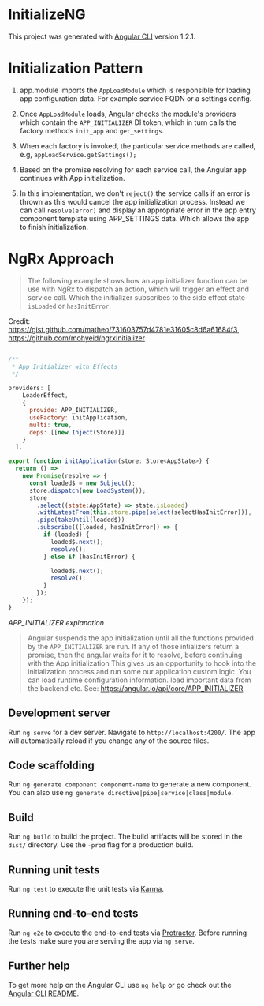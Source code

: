 # InitializeNG

This project was generated with [Angular CLI](https://github.com/angular/angular-cli) version 1.2.1.

# Initialization Pattern

1. app.module imports the `AppLoadModule` which is responsible for loading app configuration data. For example service FQDN or a settings config.

2. Once `AppLoadModule` loads, Angular checks the module's providers which contain the `APP_INITIALIZER` DI token, which in turn calls the factory methods `init_app` and `get_settings`.

3. When each factory is invoked, the particular service methods are called, e.g, `appLoadService.getSettings();`

4. Based on the promise resolving for each service call, the Angular app continues with App initialization.

5. In this implementation, we don't `reject()` the service calls if an error is thrown as this would cancel the app initialization process. Instead we can call `resolve(error)` and display an appropriate error in the app entry component template using APP_SETTINGS data. Which allows the app to finish initialization.

# NgRx Approach

> The following example shows how an app initializer function can be use with NgRx to dispatch an action, which will trigger an effect and service call. Which the initializer subscribes to the side effect state `isLoaded` or `hasInitError`.

Credit: https://gist.github.com/matheo/731603757d4781e31605c8d6a61684f3, https://github.com/mohyeid/ngrxInitializer

```JavaScript

/**
 * App Initializer with Effects
 */

providers: [
    LoaderEffect,
    {
      provide: APP_INITIALIZER, 
      useFactory: initApplication,
      multi: true,
      deps: [[new Inject(Store)]]
    }
  ],

export function initApplication(store: Store<AppState>) {
  return () =>
    new Promise(resolve => {
      const loaded$ = new Subject();
      store.dispatch(new LoadSystem());
      store
        .select((state:AppState) => state.isLoaded)
        .withLatestFrom(this.store.pipe(select(selectHasInitError))),
        .pipe(takeUntil(loaded$))
        .subscribe(([loaded, hasInitError]) => {
          if (loaded) {
            loaded$.next();
            resolve();
          } else if (hasInitError) {

            loaded$.next();
            resolve();
          }
        });
    });
}

```

_APP_INITIALIZER explanation_

> Angular suspends the app initialization until all the functions provided by the `APP_INITIALIZER` are run. If any of those intializers return a promise, then the angular waits for it to resolve, before continuing with the App initialization
> This gives us an opportunity to hook into the initialization process and run some our application custom logic. You can load runtime configuration information. load important data from the backend etc. See: https://angular.io/api/core/APP_INITIALIZER

## Development server

Run `ng serve` for a dev server. Navigate to `http://localhost:4200/`. The app will automatically reload if you change any of the source files.

## Code scaffolding

Run `ng generate component component-name` to generate a new component. You can also use `ng generate directive|pipe|service|class|module`.

## Build

Run `ng build` to build the project. The build artifacts will be stored in the `dist/` directory. Use the `-prod` flag for a production build.

## Running unit tests

Run `ng test` to execute the unit tests via [Karma](https://karma-runner.github.io).

## Running end-to-end tests

Run `ng e2e` to execute the end-to-end tests via [Protractor](http://www.protractortest.org/).
Before running the tests make sure you are serving the app via `ng serve`.

## Further help

To get more help on the Angular CLI use `ng help` or go check out the [Angular CLI README](https://github.com/angular/angular-cli/blob/master/README.md).
